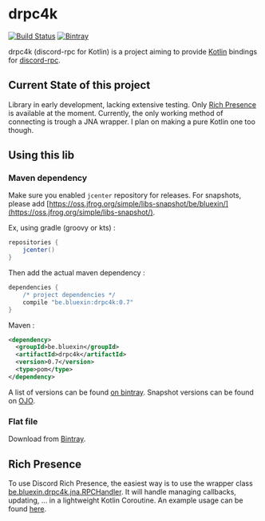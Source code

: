 # drpc4k
[![Build Status](https://travis-ci.org/Bluexin/drpc4k.svg?branch=master)](https://travis-ci.org/Bluexin/drpc4k)
[ ![Bintray](https://api.bintray.com/packages/bluexin/bluexin/drpc4k/images/download.svg) ](https://bintray.com/bluexin/bluexin/drpc4k/_latestVersion)

drpc4k (discord-rpc for Kotlin) is a project aiming to provide [Kotlin](https://kotlinlang.org) bindings for [discord-rpc](https://github.com/discordapp/discord-rpc).

## Current State of this project

Library in early development, lacking extensive testing.
Only [Rich Presence](https://discordapp.com/developers/docs/topics/rich-presence) is available at the moment.
Currently, the only working method of connecting is trough a JNA wrapper.
I plan on making a pure Kotlin one too though.

## Using this lib

### Maven dependency
Make sure you enabled `jcenter` repository for releases.
For snapshots, please add [https://oss.jfrog.org/simple/libs-snapshot/be/bluexin/](https://oss.jfrog.org/simple/libs-snapshot/).

Ex, using gradle (groovy or kts) :
```groovy
repositories {
    jcenter()
}
```

Then add the actual maven dependency :
```groovy
dependencies {
    /* project dependencies */
    compile "be.bluexin:drpc4k:0.7"
}
```
Maven :
```xml
<dependency>
  <groupId>be.bluexin</groupId>
  <artifactId>drpc4k</artifactId>
  <version>0.7</version>
  <type>pom</type>
</dependency>
```
A list of versions can be found [on bintray](https://bintray.com/bluexin/bluexin/drpc4k).
Snapshot versions can be found on [OJO](https://oss.jfrog.org/artifactory/webapp/#/artifacts/browse/tree/General/oss-snapshot-local/be/bluexin/drpc4k).

### Flat file
Download from [Bintray](https://bintray.com/bluexin/bluexin/drpc4k/_latestVersion).

## Rich Presence

To use Discord Rich Presence, the easiest way is to use the wrapper class [be.bluexin.drpc4k.jna.RPCHandler](src/main/kotlin/be/bluexin/drpc4k/jna/RPCHandler.kt).
It will handle managing callbacks, updating, ... in a lightweight Kotlin Coroutine.
An example usage can be found [here](src/test/kotlin/JnaExample.kt).
